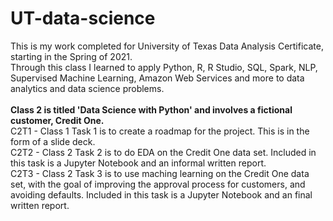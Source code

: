 # UT-data-science
This is my work completed for University of Texas Data Analysis Certificate, starting in the Spring of 2021.
<br>Through this class I learned to apply Python, R, R Studio, SQL, Spark, NLP, Supervised Machine Learning, Amazon Web Services and more to data analytics and data science problems. 
<br><br><B>Class 2 is titled 'Data Science with Python' and involves a fictional customer, Credit One.</b>
<br>C2T1 - Class 1 Task 1 is to create a roadmap for the project. This is in the form of a slide deck.
<br>C2T2 - Class 2 Task 2 is to do EDA on the Credit One data set. Included in this task is a Jupyter Notebook and an informal written report.
<br>C2T3 - Class 2 Task 3 is to use maching learning on the Credit One data set, with the goal of improving the approval process for customers, and avoiding defaults. Included in this task is a Jupyter Notebook and an final written report.
